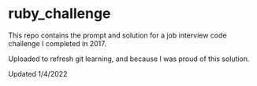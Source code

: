 # ruby_challenge

This repo contains the prompt and solution for a job interview code challenge I completed in 2017.

Uploaded to refresh git learning, and because I was proud of this solution.

Updated 1/4/2022
